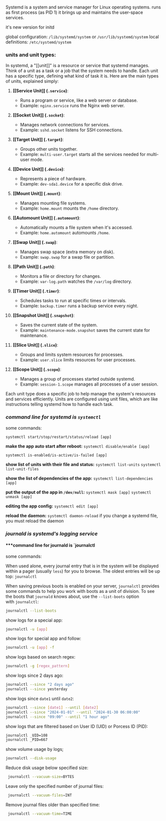 Systemd is a system and service manager for Linux operating systems.
runs as first process (as PID 1)
it brings up and maintains the user-space services.

it's new version for initd

global configuration: `/lib/systemd/system` or `/usr/lib/systemd/system`
local definitions: `/etc/systemd/system`


### units and unit types:

In systemd, a "[[unit]]" is a resource or service that systemd manages. Think of a unit as a task or a job that the system needs to handle. Each unit has a specific type, defining what kind of task it is. Here are the main types of units, explained simply:

1. **[[Service Unit]] (`.service`)**:
   - Runs a program or service, like a web server or database.
   - Example: `nginx.service` runs the Nginx web server.

2. **[[Socket Unit]] (`.socket`)**:
   - Manages network connections for services.
   - Example: `sshd.socket` listens for SSH connections.

3. **[[Target Unit]] (`.target`)**:
   - Groups other units together.
   - Example: `multi-user.target` starts all the services needed for multi-user mode.

4. **[[Device Unit]] (`.device`)**:
   - Represents a piece of hardware.
   - Example: `dev-sda1.device` for a specific disk drive.

5. **[[Mount Unit]] (`.mount`)**:
   - Manages mounting file systems.
   - Example: `home.mount` mounts the `/home` directory.

6. **[[Automount Unit]] (`.automount`)**:
   - Automatically mounts a file system when it's accessed.
   - Example: `home.automount` automounts `/home`.

7. **[[Swap Unit]] (`.swap`)**:
   - Manages swap space (extra memory on disk).
   - Example: `swap.swap` for a swap file or partition.

8. **[[Path Unit]] (`.path`)**:
   - Monitors a file or directory for changes.
   - Example: `var-log.path` watches the `/var/log` directory.

9. **[[Timer Unit]] (`.timer`)**:
   - Schedules tasks to run at specific times or intervals.
   - Example: `backup.timer` runs a backup service every night.

10. **[[Snapshot Unit]] (`.snapshot`)**:
    - Saves the current state of the system.
    - Example: `maintenance-mode.snapshot` saves the current state for maintenance.

11. **[[Slice Unit]] (`.slice`)**:
    - Groups and limits system resources for processes.
    - Example: `user.slice` limits resources for user processes.

12. **[[Scope Unit]] (`.scope`)**:
    - Manages a group of processes started outside systemd.
    - Example: `session-1.scope` manages all processes of a user session.

Each unit type does a specific job to help manage the system's resources and services efficiently. Units are configured using unit files, which are like instructions telling systemd how to handle each task.


### ***command line for systemd is `systemctl`***

some commands:

`systemctl start/stop/restart/status/reload [app]`

**make the app auto start after reboot:**
`systemctl disable/enable [app]`

`systemctl is-enabled/is-active/is-failed [app]`

**show list of units with their file and status:**
`systemctl list-units`
`systemctl list-unit-files`

**show the list of dependencies of the app:**
`systemctl list-dependencies [app]`

**put the output of the app in `/dev/null`:**
`systemctl mask [app]`
`systemctl unmask [app]`

**editing the app config:**
`systemctl edit [app]`

**reload the daemon:**
`systemctl daemon-reload`
if you change a systemd file, you must reload the daemon



### ***journald is systemd's logging service***

#### ***command line for journald is `journalctl

some commands: 

When used alone, every journal entry that is in the system will be displayed within a pager (usually `less`) for you to browse. The oldest entries will be up top:
`journalctl`

When saving previous boots is enabled on your server, `journalctl` provides some commands to help you work with boots as a unit of division. To see the boots that `journald` knows about, use the `--list-boots` option with `journalctl`:
``` bash
journalctl --list-boots
```


show logs for a special app:
``` bash
journalctl -u [app]
```

show logs for special app and follow:
``` bash
journalctl -u [app] -f
```

show logs based on search regex:
``` bash
journalctl -g [regex_pattern]
```

show logs since 2 days ago:
``` bash
journalctl --since "2 days ago"
journalctl --since yesterday
```

show logs since `date1` until `date2`:
``` bash
journalctl --since [date1] --until [date2]
journalctl --since "2024-01-01" --until "2024-01-30 06:00:00"
journalctl --since "09:00" --until "1 hour ago"
```

show logs that are filtered based on User ID (UID) or Porcess ID (PID):
``` bash
journalctl _UID=108
journalctl _PID=667
```

show volume usage by logs;
``` bash
journalctl --disk-usage
```

 Reduce disk usage below specified size:
``` bash
 journalctl --vacuum-size=BYTES
```
 
 Leave only the specified number of journal files:
``` bash
 journalctl --vacuum-files=INT
```
 
 Remove journal files older than specified time:
``` bash
 journalctl --vacuum-time=TIME
```




